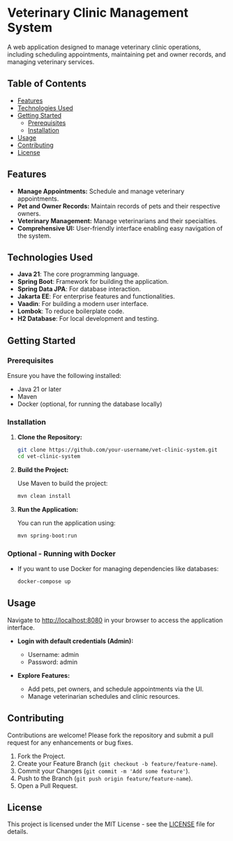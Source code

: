 # Veterinary Clinic Management System

A web application designed to manage veterinary clinic operations, including scheduling appointments, maintaining pet and owner records, and managing veterinary services.

## Table of Contents

- [Features](#features)
- [Technologies Used](#technologies-used)
- [Getting Started](#getting-started)
  - [Prerequisites](#prerequisites)
  - [Installation](#installation)
- [Usage](#usage)
- [Contributing](#contributing)
- [License](#license)

## Features

- **Manage Appointments:** Schedule and manage veterinary appointments.
- **Pet and Owner Records:** Maintain records of pets and their respective owners.
- **Veterinary Management:** Manage veterinarians and their specialties.
- **Comprehensive UI:** User-friendly interface enabling easy navigation of the system.

## Technologies Used

- **Java 21**: The core programming language.
- **Spring Boot**: Framework for building the application.
- **Spring Data JPA**: For database interaction.
- **Jakarta EE**: For enterprise features and functionalities.
- **Vaadin**: For building a modern user interface.
- **Lombok**: To reduce boilerplate code.
- **H2 Database**: For local development and testing.

## Getting Started

### Prerequisites

Ensure you have the following installed:

- Java 21 or later
- Maven
- Docker (optional, for running the database locally)

### Installation

1. **Clone the Repository:**

    ```bash
    git clone https://github.com/your-username/vet-clinic-system.git
    cd vet-clinic-system
    ```

2. **Build the Project:**

    Use Maven to build the project:

    ```bash
    mvn clean install
    ```

3. **Run the Application:**

    You can run the application using:

    ```bash
    mvn spring-boot:run
    ```

### Optional - Running with Docker

- If you want to use Docker for managing dependencies like databases:

    ```bash
    docker-compose up
    ```

## Usage

Navigate to [http://localhost:8080](http://localhost:8080) in your browser to access the application interface.

- **Login with default credentials (Admin):**
  - Username: admin
  - Password: admin

- **Explore Features:**
  - Add pets, pet owners, and schedule appointments via the UI.
  - Manage veterinarian schedules and clinic resources.

## Contributing

Contributions are welcome! Please fork the repository and submit a pull request for any enhancements or bug fixes.

1. Fork the Project.
2. Create your Feature Branch (`git checkout -b feature/feature-name`).
3. Commit your Changes (`git commit -m 'Add some feature'`).
4. Push to the Branch (`git push origin feature/feature-name`).
5. Open a Pull Request.

## License

This project is licensed under the MIT License - see the [LICENSE](LICENSE) file for details.
